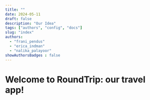 ```yaml
---
title: ""
date: 2024-05-11
draft: false
description: "Our Idea"
tags: ["authors", "config", "docs"]
slug: "index"
authors:
  - "frani_pendus"
  - "erica_indman"
  - "nalika_palayoor"
showAuthorsBadges : false
---
```


# Welcome to RoundTrip: our travel app!

